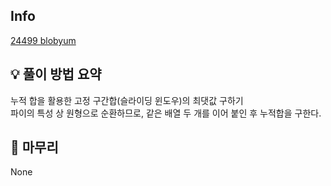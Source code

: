 ## Info
[24499 blobyum](https://www.acmicpc.net/problem/24499)

## 💡 풀이 방법 요약
누적 합을 활용한 고정 구간합(슬라이딩 윈도우)의 최댓값 구하기  
파이의 특성 상 원형으로 순환하므로, 같은 배열 두 개를 이어 붙인 후 누적합을 구한다.

## 🙂 마무리
None
